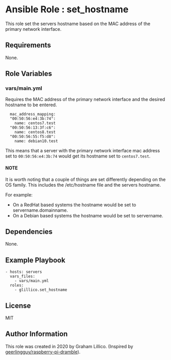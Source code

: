 # Ansible Role : set_hostname

This role set the servers hostname based on the MAC address of the primary network interface.

## Requirements

None.

## Role Variables

### vars/main.yml

Requires the MAC address of the primary network interface and the desired hostname to be entered.

```
  mac_address_mapping:
  "00:50:56:e4:3b:74":
    name: centos7.test
  "00:50:56:13:3f:c6":
    name: centos8.test
  "00:50:56:55:f5:d8":
    name: debian10.test
```

This means that a server with the primary network interface mac address set to `00:50:56:e4:3b:74` would get its hostname set to `centos7.test`.

#### NOTE

It is worth noting that a couple of things are set differently depending on the
OS family.  This includes the /etc/hostname file and the servers hostname.

For example:
- On a RedHat based systems the hostname would be set to servername.domainname.
- On a Debian based systems the hostname would be set to servername.

## Dependencies

None.

## Example Playbook

    - hosts: servers
      vars_files:
        - vars/main.yml
      roles:
        - glillico.set_hostname

## License

MIT

## Author Information

This role was created in 2020 by Graham Lillico. (Inspired by [geerlingguy/raspberry-pi-dramble](https://github.com/geerlingguy/raspberry-pi-dramble)).
